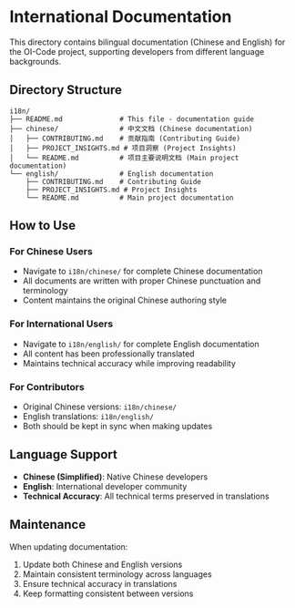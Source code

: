 # International Documentation

This directory contains bilingual documentation (Chinese and English) for the OI-Code project, supporting developers from different language backgrounds.

## Directory Structure

```
i18n/
├── README.md              # This file - documentation guide
├── chinese/               # 中文文档 (Chinese documentation)
│   ├── CONTRIBUTING.md    # 贡献指南 (Contributing Guide)
│   ├── PROJECT_INSIGHTS.md # 项目洞察 (Project Insights)
│   └── README.md          # 项目主要说明文档 (Main project documentation)
└── english/               # English documentation
    ├── CONTRIBUTING.md    # Contributing Guide
    ├── PROJECT_INSIGHTS.md # Project Insights
    └── README.md          # Main project documentation
```

## How to Use

### For Chinese Users
- Navigate to `i18n/chinese/` for complete Chinese documentation
- All documents are written with proper Chinese punctuation and terminology
- Content maintains the original Chinese authoring style

### For International Users
- Navigate to `i18n/english/` for complete English documentation
- All content has been professionally translated
- Maintains technical accuracy while improving readability

### For Contributors
- Original Chinese versions: `i18n/chinese/`
- English translations: `i18n/english/`
- Both should be kept in sync when making updates

## Language Support

- **Chinese (Simplified)**: Native Chinese developers
- **English**: International developer community
- **Technical Accuracy**: All technical terms preserved in translations

## Maintenance

When updating documentation:
1. Update both Chinese and English versions
2. Maintain consistent terminology across languages
3. Ensure technical accuracy in translations
4. Keep formatting consistent between versions
